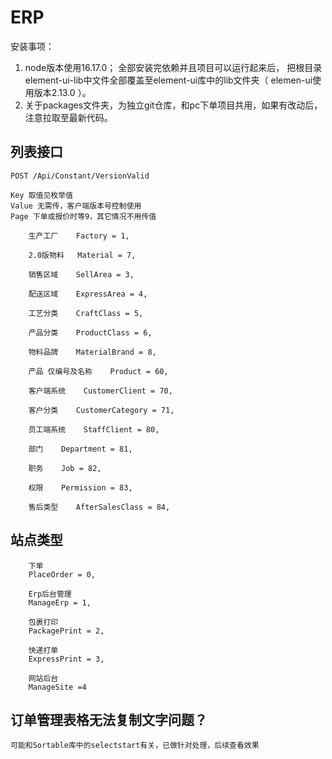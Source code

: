# ERP

安装事项：
1. node版本使用16.17.0； 全部安装完依赖并且项目可以运行起来后， 把根目录element-ui-lib中文件全部覆盖至element-ui库中的lib文件夹（ elemen-ui使用版本2.13.0 ）。
2. 关于packages文件夹，为独立git仓库，和pc下单项目共用，如果有改动后，注意拉取至最新代码。

## 列表接口

    POST /Api/Constant/VersionValid
    
    Key 取值见枚举值
    Value 无需传，客户端版本号控制使用
    Page 下单或报价时等9，其它情况不用传值

        生产工厂    Factory = 1,

        2.0版物料   Material = 7,

        销售区域    SellArea = 3,

        配送区域    ExpressArea = 4,

        工艺分类    CraftClass = 5,

        产品分类    ProductClass = 6,

        物料品牌    MaterialBrand = 8,

        产品 仅编号及名称    Product = 60,

        客户端系统    CustomerClient = 70,

        客户分类    CustomerCategory = 71,

        员工端系统    StaffClient = 80,

        部门    Department = 81,

        职务    Job = 82,

        权限    Permission = 83,

        售后类型    AfterSalesClass = 84,

## 站点类型

        下单
        PlaceOrder = 0,

        Erp后台管理
        ManageErp = 1,

        包裹打印
        PackagePrint = 2,

        快递打单
        ExpressPrint = 3,

        网站后台
        ManageSite =4


## 订单管理表格无法复制文字问题？
    可能和Sortable库中的selectstart有关，已做针对处理，后续查看效果